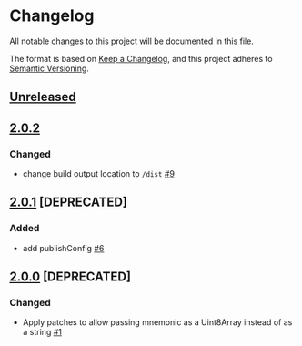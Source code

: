 # Changelog
All notable changes to this project will be documented in this file.

The format is based on [Keep a Changelog](https://keepachangelog.com/en/1.0.0/),
and this project adheres to [Semantic Versioning](https://semver.org/spec/v2.0.0.html).

## [Unreleased]

## [2.0.2]
### Changed
- change build output location to `/dist` [#9](https://github.com/MetaMask/scure-bip39/pull/9)

## [2.0.1] [DEPRECATED]
### Added
- add publishConfig [#6](https://github.com/MetaMask/scure-bip39/pull/6)

## [2.0.0] [DEPRECATED]
### Changed
- Apply patches to allow passing mnemonic as a Uint8Array instead of as a string [#1](https://github.com/MetaMask/scure-bip39/pull/1)

[Unreleased]: https://github.com/MetaMask/scure-bip39/compare/v2.0.2...HEAD
[2.0.2]: https://github.com/MetaMask/scure-bip39/compare/v2.0.1...v2.0.2
[2.0.1]: https://github.com/MetaMask/scure-bip39/compare/v2.0.0...v2.0.1
[2.0.0]: https://github.com/MetaMask/scure-bip39/releases/tag/v2.0.0
